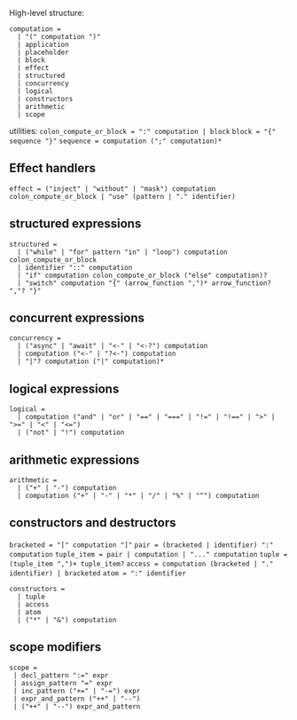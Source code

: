 
High-level structure:
```
computation = 
  | "(" computation ")"
  | application
  | placeholder 
  | block 
  | effect
  | structured
  | concurrency
  | logical
  | constructors
  | arithmetic
  | scope
```

utilities:
`colon_compute_or_block = ":" computation | block`
`block = "{" sequence "}"`
`sequence = computation (";" computation)*`

## Effect handlers

`effect = ("inject" | "without" | "mask") computation colon_compute_or_block | "use" (pattern | "." identifier)`

## structured expressions

```
structured = 
  | ("while" | "for" pattern "in" | "loop") computation colon_compute_or_block 
  | identifier "::" computation
  | "if" computation colon_compute_or_block ("else" computation)?
  | "switch" computation "{" (arrow_function ",")* arrow_function? ","? "}"
```

## concurrent expressions

```
concurrency = 
  | ("async" | "await" | "<-" | "<-?") computation
  | computation ("<-" | "?<-") computation
  | "|"? computation ("|" computation)*
```

## logical expressions

```
logical = 
  | computation ("and" | "or" | "==" | "===" | "!=" | "!==" | ">" | ">=" | "<" | "<=")
  | ("not" | "!") computation
```

## arithmetic expressions

```
arithmetic = 
  | ("+" | "-") computation
  | computation ("+" | "-" | "*" | "/" | "%" | "^") computation
```

## constructors and destructors

`bracketed = "[" computation "]"`
`pair = (bracketed | identifier) ":" computation`
`tuple_item = pair | computation | "..." computation`
`tuple = (tuple_item ",")+ tuple_item?`
`access = computation (bracketed | "." identifier) | bracketed`
`atom = ":" identifier`

```
constructors = 
  | tuple
  | access
  | atom
  | ("*" | "&") computation
```

## scope modifiers

```
scope =
 | decl_pattern ":=" expr
 | assign_pattern "=" expr
 | inc_pattern ("+=" | "-=") expr
 | expr_and_pattern ("++" | "--")
 | ("++" | "--") expr_and_pattern
```



